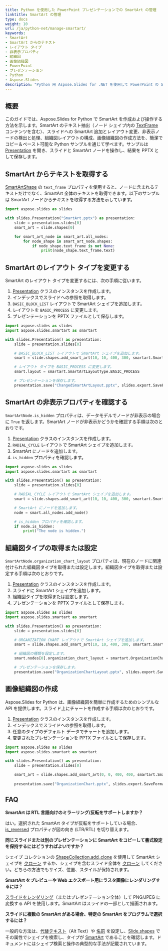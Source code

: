 ```yaml
---
title: Python を使用した PowerPoint プレゼンテーションでの SmartArt の管理
linktitle: SmartArt の管理
type: docs
weight: 10
url: /ja/python-net/manage-smartart/
keywords:
- SmartArt
- SmartArt からのテキスト
- レイアウト タイプ
- 非表示プロパティ
- 組織図
- 画像組織図
- PowerPoint
- プレゼンテーション
- Python
- Aspose.Slides
description: "Python 用 Aspose.Slides for .NET を使用して PowerPoint の SmartArt を構築および編集する方法を、スライド デザインと自動化を高速化する明確なコード サンプルとともに学びます。"
---
```


## **概要**

このガイドでは、Aspose.Slides for Python で SmartArt を作成および操作する方法を示します。SmartArt のテキスト抽出（ノード シェイプ内の [TextFrame](https://reference.aspose.com/slides/python-net/aspose.slides/textframe/) コンテンツを含む）、スライドへの SmartArt 追加とレイアウト変更、非表示ノードの検出と処理、組織図レイアウトの構成、画像組織図の作成方法を、簡潔でコピー＆ペースト可能な Python サンプルを通じて学べます。サンプルは [Presentation](https://reference.aspose.com/slides/python-net/aspose.slides/presentation/) を開き、スライドと SmartArt ノードを操作し、結果を PPTX として保存します。

## **SmartArt からテキストを取得する**

[SmartArtShape](https://reference.aspose.com/slides/python-net/aspose.slides.smartart/smartartshape/) の `text_frame` プロパティを使用すると、ノードに含まれるテキストだけでなく、SmartArt 全体のテキストを取得できます。以下のサンプルは SmartArt ノードからテキストを取得する方法を示しています。

```py
import aspose.slides as slides

with slides.Presentation("SmartArt.pptx") as presentation:
    slide = presentation.slides[0]
    smart_art = slide.shapes[0]

    for smart_art_node in smart_art.all_nodes:
        for node_shape in smart_art_node.shapes:
            if node_shape.text_frame is not None:
                print(node_shape.text_frame.text)
```

## **SmartArt のレイアウト タイプを変更する**

SmartArt のレイアウト タイプを変更するには、次の手順に従います。

1. [Presentation](https://reference.aspose.com/slides/python-net/aspose.slides/presentation/) クラスのインスタンスを作成します。
1. インデックスでスライドへの参照を取得します。
1. `BASIC_BLOCK_LIST` レイアウトで SmartArt シェイプを追加します。
1. レイアウトを `BASIC_PROCESS` に変更します。
1. プレゼンテーションを PPTX ファイルとして保存します。

```py
import aspose.slides as slides
import aspose.slides.smartart as smartart

with slides.Presentation() as presentation:
    slide = presentation.slides[0]

    # BASIC_BLOCK_LIST レイアウトで SmartArt シェイプを追加します。
    smart = slide.shapes.add_smart_art(10, 10, 400, 300, smartart.SmartArtLayoutType.BASIC_BLOCK_LIST)

    # レイアウト タイプを BASIC_PROCESS に変更します。
    smart.layout = smartart.SmartArtLayoutType.BASIC_PROCESS

    # プレゼンテーションを保存します。
    presentation.save("ChangedSmartArtLayout.pptx", slides.export.SaveFormat.PPTX)
```

## **SmartArt の非表示プロパティを確認する**

`SmartArtNode.is_hidden` プロパティは、データモデルでノードが非表示の場合に `True` を返します。SmartArt ノードが非表示かどうかを確認する手順は次のとおりです。

1. [Presentation](https://reference.aspose.com/slides/python-net/aspose.slides/presentation/) クラスのインスタンスを作成します。
1. `RADIAL_CYCLE` レイアウトで SmartArt シェイプを追加します。
1. SmartArt にノードを追加します。
1. `is_hidden` プロパティを確認します。

```py
import aspose.slides as slides
import aspose.slides.smartart as smartart

with slides.Presentation() as presentation:
    slide = presentation.slides[0]

    # RADIAL_CYCLE レイアウトで SmartArt シェイプを追加します。
    smart = slide.shapes.add_smart_art(10, 10, 400, 300, smartart.SmartArtLayoutType.RADIAL_CYCLE)

    # SmartArt にノードを追加します。
    node = smart.all_nodes.add_node()

    # is_hidden プロパティを確認します。
    if node.is_hidden:
        print("The node is hidden.")
```

## **組織図タイプの取得または設定**

`SmartArtNode.organization_chart_layout` プロパティは、現在のノードに関連付けられた組織図タイプを取得または設定します。組織図タイプを取得または設定する手順は次のとおりです。

1. [Presentation](https://reference.aspose.com/slides/python-net/aspose.slides/presentation/) クラスのインスタンスを作成します。
1. スライドに SmartArt シェイプを追加します。
1. 組織図タイプを取得または設定します。
1. プレゼンテーションを PPTX ファイルとして保存します。

```py
import aspose.slides as slides
import aspose.slides.smartart as smartart

with slides.Presentation() as presentation:
    slide = presentation.slides[0]

    # ORGANIZATION_CHART レイアウトで SmartArt シェイプを追加します。
    smart = slide.shapes.add_smart_art(10, 10, 400, 300, smartart.SmartArtLayoutType.ORGANIZATION_CHART)

    # 組織図の種類を設定します。
    smart.nodes[0].organization_chart_layout = smartart.OrganizationChartLayoutType.LEFT_HANGING

    # プレゼンテーションを保存します。
    presentation.save("OrganizationChartLayout.pptx", slides.export.SaveFormat.PPTX)
```

## **画像組織図の作成**

Aspose.Slides for Python は、画像組織図を簡単に作成するためのシンプルな API を提供します。スライド上にチャートを作成する手順は次のとおりです。

1. [Presentation](https://reference.aspose.com/slides/python-net/aspose.slides/presentation/) クラスのインスタンスを作成します。
1. インデックスでスライドへの参照を取得します。
1. 任意のタイプのデフォルト データでチャートを追加します。
1. 変更されたプレゼンテーションを PPTX ファイルとして保存します。

```py
import aspose.slides as slides
import aspose.slides.smartart as smartart

with slides.Presentation() as presentation:
    slide = presentation.slides[0]

    smart_art = slide.shapes.add_smart_art(0, 0, 400, 400, smartart.SmartArtLayoutType.PICTURE_ORGANIZATION_CHART)
    
    presentation.save("OrganizationChart.pptx", slides.export.SaveFormat.PPTX)
```

## **FAQ**

**SmartArt は RTL 言語向けのミラーリング/反転をサポートしますか？**

はい。選択された SmartArt タイプが反転をサポートしている場合、[is_reversed](https://reference.aspose.com/slides/python-net/aspose.slides.smartart/smartart/is_reversed/) プロパティが図の向き (LTR/RTL) を切り替えます。

**同じスライドまたは別のプレゼンテーションに SmartArt をコピーして書式設定を保持するにはどうすればよいですか？**

シェイプ コレクションの [ShapeCollection.add_clone](https://reference.aspose.com/slides/python-net/aspose.slides/shapecollection/add_clone/) を使用して SmartArt シェイプを [クローン](/slides/ja/python-net/shape-manipulations/) するか、シェイプを含むスライド全体を [クローン](/slides/ja/python-net/clone-slides/) してください。どちらの方法でもサイズ、位置、スタイルが保持されます。

**SmartArt をプレビューや Web エクスポート用にラスタ画像にレンダリングするには？**

[スライドをレンダリング](/slides/ja/python-net/convert-powerpoint-to-png/)（またはプレゼンテーション全体）して PNG/JPEG に変換する API を使用します。SmartArt はスライドの一部として描画されます。

**スライドに複数の SmartArt がある場合、特定の SmartArt をプログラムで選択するには？**

一般的な方法は、[代替テキスト](https://reference.aspose.com/slides/python-net/aspose.slides.smartart/smartart/alternative_text/)（Alt Text）や [名前](https://reference.aspose.com/slides/python-net/aspose.slides.smartart/smartart/name/) を設定し、[Slide.shapes](https://reference.aspose.com/slides/python-net/aspose.slides/slide/shapes/) でその属性でシェイプを検索し、タイプが [SmartArt](https://reference.aspose.com/slides/python-net/aspose.slides.smartart/smartart/) であることを確認します。ドキュメントにはシェイプ検索と操作の典型的な手法が記載されています。